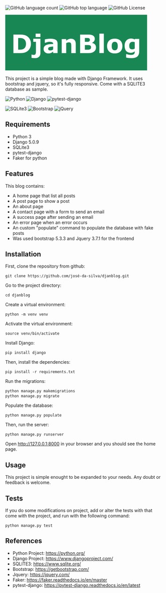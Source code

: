 ![GitHub language count](https://img.shields.io/github/languages/count/albertguedes/djanblog-simple-python-blog)
![GitHub top language](https://img.shields.io/github/languages/top/albertguedes/djanblog-simple-python-blog)
![GitHub License](https://img.shields.io/github/license/albertguedes/djanblog-simple-python-blog)

![djanblog](docs/images/logo.png)

This project is a simple blog made with Django Framework.
It uses bootstrap and jquery, so it's fully responsive.
Come with a SQLITE3 database as sample.

![Python](https://img.shields.io/badge/python-3670A0?style=for-the-badge&logo=python&logoColor=ffdd54)
![Django](https://img.shields.io/badge/django-092E20?style=for-the-badge&logo=django&logoColor=ffdd54)
![pytest-django](https://img.shields.io/badge/pytest-django-FFDD54?style=for-the-badge&logo=pytest-django&logoColor=000000)

![SQLite3](https://img.shields.io/badge/sqlite3-000000?style=for-the-badge&logo=sqlite3&logoColor=ffdd54)
![Bootstrap](https://img.shields.io/badge/bootstrap-563D7C?style=for-the-badge&logo=bootstrap&logoColor=white)
![jQuery](https://img.shields.io/badge/jquery-0769AD?style=for-the-badge&logo=jquery&logoColor=white)

## Requirements

- Python 3
- Django 5.0.9
- SQLite3
- pytest-django 
- Faker for python

## Features

This blog contains:

- A home page that list all posts
- A post page to show a post 
- An about page
- A contact page with a form to send an email
- A success page after sending an email
- An error page when an error occurs
- An custom "populate" command to populate the database with fake posts
- Was used bootstrap 5.3.3 and Jquery 3.7.1 for the frontend

## Installation

First, clone the repository from github:

```
git clone https://github.com/josé-da-silva/djanblog.git
```

Go to the project directory:

```
cd djanblog
```

Create a virtual environment:

```
python -m venv venv
```

Activate the virtual environment:

```
source venv/bin/activate
```

Install Django:

``` 
pip install django
```

Then, install the dependencies:

```
pip install -r requirements.txt
```

Run the migrations:

```
python manage.py makemigrations
python manage.py migrate
```

Populate the database:

```
python manage.py populate
```

Then, run the server:

```
python manage.py runserver
```

Open http://127.0.0.1:8000 in your browser and you should see the home page.

## Usage 

This project is simple enought to be expanded to your needs.
Any doubt or feedback is welcome.

## Tests

If you do some modifications on project, add or alter the tests with that come 
with the project, and run with the following command:

```
python manage.py test
```

## References

- Python Project: https://python.org/
- Django Project: https://www.djangoproject.com/
- SQLITE3: https://www.sqlite.org/
- Bootstrap: https://getbootstrap.com/
- Jquery: https://jquery.com/
- Faker: https://faker.readthedocs.io/en/master
- pytest-django: https://pytest-django.readthedocs.io/en/latest
